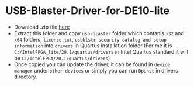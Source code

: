 # USB-Blaster-Driver-for-DE10-lite
- Download .zip file [here](https://github.com/sudhamshu091/USB-Blaster-Driver-for-DE10-lite/archive/refs/heads/main.zip)<br>
- Extract this folder and copy <code>usb-blaster</code> folder which contanis <code>x32</code> and <code>x64</code> folders, <code>licence.txt</code>, <code>usbblstr security catalog and setup information</code> into <code>drivers</code> in Quartus installation folder
  (For me it is <code>C:/IntelFPGA_lite/20.1/quartus/drivers</code>
in Intel Quartus standard it will be <code>C:/IntelFPGA/20.1/quartus/drivers</code>)<br>
- Once copied you can update the driver, it can be found in <code>device manager</code> under <code>other devices</code> or simply you can run <code>Dpinst</code> in drivers directory.
